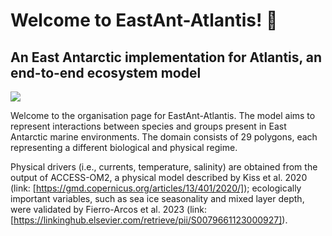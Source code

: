 # Welcome to EastAnt-Atlantis! :penguin:
## An East Antarctic implementation for Atlantis, an end-to-end ecosystem model

![](.profile/img)

Welcome to the organisation page for EastAnt-Atlantis. The model aims to represent interactions between species and groups present in East Antarctic marine environments. The domain consists of 29 polygons, each representing a different biological and physical regime. 

Physical drivers (i.e., currents, temperature, salinity) are obtained from the output of ACCESS-OM2, a physical model described by Kiss et al. 2020 (link: [https://gmd.copernicus.org/articles/13/401/2020/]); ecologically important variables, such as sea ice seasonality and mixed layer depth, were validated by Fierro-Arcos et al. 2023 (link: [https://linkinghub.elsevier.com/retrieve/pii/S0079661123000927]).
